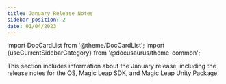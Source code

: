 ```yaml
---
title: January Release Notes
sidebar_position: 2
date: 01/04/2023
---
```


import DocCardList from '@theme/DocCardList';
import {useCurrentSidebarCategory} from '@docusaurus/theme-common';

This section includes information about the January release, including the release notes for the OS, Magic Leap SDK, and Magic Leap Unity Package.

<DocCardList items={useCurrentSidebarCategory().items}/>

